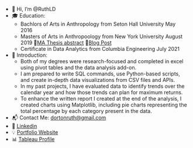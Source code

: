 - 👋 Hi, I’m @RuthLD
- 🎓 Education:
  - Bachlors of Arts in Anthropology from Seton Hall University May 2016 
  - Masters of Arts in Anthropoology from New York University August 2019 🔗[MA Thesis abstract](https://as.nyu.edu/content/dam/nyu-as/anthropology/documents/Dorton%20abstract.pdf) 🔗[Blog Post](https://ruthdorton.com/blog/f/finding-significance-in-my-master%E2%80%99s-thesis)
  - Certificate in Data Analytics from Columbia Engineering July 2021
- 💬 Introduction:
  - Both of my degrees were research-focused and completed in excel using pivot tables and the data analysis add-on. 
  - I am prepared to write SQL commands, use Python-based scripts, and create in-depth data visualizations from CSV files and APIs.  
  - In my past projects, I have evaluated data to identify trends over the calendar year and how those trends can plan for maximum returns. 
  - To enhance the written report I created at the end of the analysis, I created charts using Matplotlib, including pie charts representing the total percentage by each category present in the data.
- 📬 Contact Me: dortonruth@gmail.com
- 💼 [Linkedin](https://www.linkedin.com/in/ruth-l-dorton/)
- 💡 [Portfolio Website](https://ruthdorton.com/portfolio)
- 📊 [Tableau Profile](https://public.tableau.com/profile/ruth.dorton#!/?newProfile=&activeTab=0)
